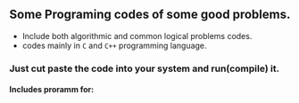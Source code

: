 ## Some Programing codes of some good problems. ##
- Include both algorithmic and common logical problems codes.
- codes mainly in `C` and `C++` programming language.

### Just cut paste the code into your system and run(compile) it. ###

#### Includes proramm for: ####
